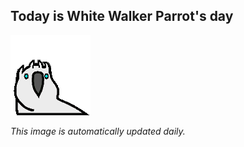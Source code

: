## Today is White Walker Parrot's day

![An animated GIF of a parrot, probably multi-colored](https://raw.githubusercontent.com/jmhobbs/cultofthepartyparrot.com/master/parrots/hd/whitewalkerparrot.gif)

*This image is automatically updated daily.*
